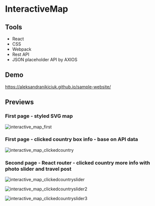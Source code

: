 # InteractiveMap


## Tools
* React
* CSS
* Webpack
* Rest API
* JSON placeholder API by AXIOS

## Demo
https://aleksandranikiciuk.github.io/sample-website/

## Previews
### First page - styled SVG map
![interactive_map_first](https://user-images.githubusercontent.com/40436283/48063082-3bec9480-e1c4-11e8-899b-e32895c87dfd.png)
### First page - clicked country box info - base on API data 
![interactive_map_clickedcountry](https://user-images.githubusercontent.com/40436283/48063086-3f801b80-e1c4-11e8-95d8-c574cc9cb3a6.png)

### Second page - React router - clicked country more info with photo slider and travel post
![interactive_map_clickedcountryslider](https://user-images.githubusercontent.com/40436283/48063090-41e27580-e1c4-11e8-9e9b-979a43165be3.png)

![interactive_map_clickedcountryslider2](https://user-images.githubusercontent.com/40436283/48063093-4444cf80-e1c4-11e8-8ba1-ee39ebe7e23f.png)

![interactive_map_clickedcountryslider3](https://user-images.githubusercontent.com/40436283/48063096-47d85680-e1c4-11e8-9819-3840996ccae7.png)

